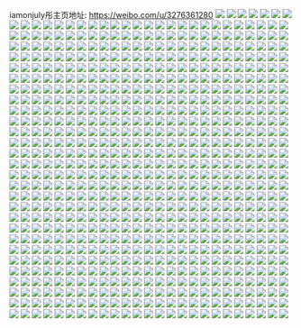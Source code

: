 iamonjuly彤主页地址: https://weibo.com/u/3276361280 
![](https://wx4.sinaimg.cn/mw2000/c3494e40ly1h8taa5w7o7j20u0140wl2.jpg) 
![](https://wx4.sinaimg.cn/mw2000/c3494e40ly1h8taa2zz4gj20u0140wn8.jpg) 
![](https://wx4.sinaimg.cn/mw2000/c3494e40ly1h8taa7e369j20u0140qf1.jpg) 
![](https://wx4.sinaimg.cn/mw2000/c3494e40ly1h8taa5bz27j20u0140gyi.jpg) 
![](https://wx4.sinaimg.cn/mw2000/c3494e40ly1h8taa4f8hvj20u0140qaf.jpg) 
![](https://wx4.sinaimg.cn/mw2000/c3494e40ly1h8taa3sf9zj20u0140n6a.jpg) 
![](https://wx4.sinaimg.cn/mw2000/c3494e40ly1h8taa21ir4j20u0140aep.jpg) 
![](https://wx4.sinaimg.cn/mw2000/c3494e40ly1h8taa6lyzcj20u01407ee.jpg) 
![](https://wx4.sinaimg.cn/mw2000/c3494e40ly1h8lzul66tuj22c0340hdv.jpg) 
![](https://wx4.sinaimg.cn/mw2000/c3494e40ly1h8lzv3wdilj21o0280e82.jpg) 
![](https://wx4.sinaimg.cn/mw2000/c3494e40ly1h8lzve5v9oj22c0340b2b.jpg) 
![](https://wx4.sinaimg.cn/mw2000/c3494e40ly1h8lzvbj0pkj228w2zvkjp.jpg) 
![](https://wx4.sinaimg.cn/mw2000/c3494e40ly1h8lzulydklj20u01407hg.jpg) 
![](https://wx4.sinaimg.cn/mw2000/c3494e40ly1h8lzuhaf08j20u0140n7b.jpg) 
![](https://wx4.sinaimg.cn/mw2000/c3494e40ly1h8lzup4v64j21o02801ky.jpg) 
![](https://wx4.sinaimg.cn/mw2000/c3494e40ly1h8lzuvqw4fj22c0340kjo.jpg) 
![](https://wx4.sinaimg.cn/mw2000/c3494e40ly1h8lzvk1sfwj22c03401l1.jpg) 
![](https://wx4.sinaimg.cn/mw2000/c3494e40ly1h7y0dy0u9ij22882yzx6q.jpg) 
![](https://wx4.sinaimg.cn/mw2000/c3494e40ly1h7y0dka16xj22c0340e82.jpg) 
![](https://wx4.sinaimg.cn/mw2000/c3494e40ly1h7y0dmsmpoj22c0340kjn.jpg) 
![](https://wx4.sinaimg.cn/mw2000/c3494e40ly1h7y0dp5eggj22c0340e82.jpg) 
![](https://wx4.sinaimg.cn/mw2000/c3494e40ly1h7y0dugohqj22c0340hdv.jpg) 
![](https://wx4.sinaimg.cn/mw2000/c3494e40ly1h7y0dv51oij20tm12v490.jpg) 
![](https://wx4.sinaimg.cn/mw2000/c3494e40ly1h7y0dix068j20s511jgu0.jpg) 
![](https://wx4.sinaimg.cn/mw2000/c3494e40ly1h7y0e57rrpj22c03407wh.jpg) 
![](https://wx4.sinaimg.cn/mw2000/c3494e40ly1h7y0e48wskj22c0340x6s.jpg) 
![](https://wx4.sinaimg.cn/mw2000/c3494e40ly1h7pbnhq7nwj22b532u4qs.jpg) 
![](https://wx4.sinaimg.cn/mw2000/c3494e40ly1h7pbn40s82j20tu13ugun.jpg) 
![](https://wx4.sinaimg.cn/mw2000/c3494e40ly1h7pbnfyp7mj22c03401l2.jpg) 
![](https://wx4.sinaimg.cn/mw2000/c3494e40ly1h7pbn6bf9gj22c0340kjm.jpg) 
![](https://wx4.sinaimg.cn/mw2000/c3494e40ly1h7pbnwsnh4j22c0340qv8.jpg) 
![](https://wx4.sinaimg.cn/mw2000/c3494e40ly1h7pbnjmpcbj22c0340qv8.jpg) 
![](https://wx4.sinaimg.cn/mw2000/c3494e40ly1h7pbo0nc0ij22822yr4qr.jpg) 
![](https://wx4.sinaimg.cn/mw2000/c3494e40ly1h7pbnyrmsnj22c03407wj.jpg) 
![](https://wx4.sinaimg.cn/mw2000/c3494e40ly1h7pbnoy4sgj22642w54qs.jpg) 
![](https://wx4.sinaimg.cn/mw2000/c3494e40ly1h7ko0cccnkj21o027ykjm.jpg) 
![](https://wx4.sinaimg.cn/mw2000/c3494e40ly1h7ko0oncduj22c03404qr.jpg) 
![](https://wx4.sinaimg.cn/mw2000/c3494e40ly1h7ko0fl4slj22492tohdw.jpg) 
![](https://wx4.sinaimg.cn/mw2000/c3494e40ly1h7ko0kfz0mj22c0340hdv.jpg) 
![](https://wx4.sinaimg.cn/mw2000/c3494e40ly1h7ko0hs2uhj22c0340qv6.jpg) 
![](https://wx4.sinaimg.cn/mw2000/c3494e40ly1h7ko0l38mwj20u01407fn.jpg) 
![](https://wx4.sinaimg.cn/mw2000/c3494e40ly1h7ko0ml37sj22c0340x6q.jpg) 
![](https://wx4.sinaimg.cn/mw2000/c3494e40ly1h7ko0cqh84j20tq13ntez.jpg) 
![](https://wx4.sinaimg.cn/mw2000/c3494e40ly1h7ko0bijmnj22c0340b2c.jpg) 
![](https://wx4.sinaimg.cn/mw2000/c3494e40ly1h7ax900w17j22c0340kjn.jpg) 
![](https://wx4.sinaimg.cn/mw2000/c3494e40ly1h7axa0qfdaj22c03404qr.jpg) 
![](https://wx4.sinaimg.cn/mw2000/c3494e40ly1h7axa2ppxkj21mc25swpl.jpg) 
![](https://wx4.sinaimg.cn/mw2000/c3494e40ly1h7axa88ydmj22c0340u0z.jpg) 
![](https://wx4.sinaimg.cn/mw2000/c3494e40ly1h7axa3w9xyj22c0340e81.jpg) 
![](https://wx4.sinaimg.cn/mw2000/c3494e40ly1h7axa62f2ij22c03404qs.jpg) 
![](https://wx4.sinaimg.cn/mw2000/c3494e40ly1h7ax9xuernj22c0340kjm.jpg) 
![](https://wx4.sinaimg.cn/mw2000/c3494e40ly1h7axab5pxij22c0340npf.jpg) 
![](https://wx4.sinaimg.cn/mw2000/c3494e40ly1h7axaenfewj22c0340e82.jpg) 
![](https://wx4.sinaimg.cn/mw2000/c3494e40ly1h78lz1lwnaj22au32gkjl.jpg) 
![](https://wx4.sinaimg.cn/mw2000/c3494e40ly1h78ltg0pi0j22c03404qr.jpg) 
![](https://wx4.sinaimg.cn/mw2000/c3494e40ly1h78lzixjymj21qg2ba7k9.jpg) 
![](https://wx4.sinaimg.cn/mw2000/c3494e40ly1h78lyeswefj22c0340000.jpg) 
![](https://wx4.sinaimg.cn/mw2000/c3494e40ly1h78ltjd0q8j222j2rex6p.jpg) 
![](https://wx4.sinaimg.cn/mw2000/c3494e40ly1h78lywhneaj22c03401l0.jpg) 
![](https://wx4.sinaimg.cn/mw2000/c3494e40ly1h78lyyohygj21hp1zl0z2.jpg) 
![](https://wx4.sinaimg.cn/mw2000/c3494e40ly1h78lt6md5pj20zg1badhi.jpg) 
![](https://wx4.sinaimg.cn/mw2000/c3494e40ly1h78lzlo43ej22c03407wi.jpg) 
![](https://wx4.sinaimg.cn/mw2000/c3494e40ly1h73czvz7f5j20mv0uhdjl.jpg) 
![](https://wx4.sinaimg.cn/mw2000/c3494e40ly1h6yr0ji7kfj21o02804qr.jpg) 
![](https://wx4.sinaimg.cn/mw2000/c3494e40ly1h6yr0s7pjxj22c0340qv5.jpg) 
![](https://wx4.sinaimg.cn/mw2000/c3494e40ly1h6yr0od6bqj21mc25sb29.jpg) 
![](https://wx4.sinaimg.cn/mw2000/c3494e40ly1h6yr0u0ycaj22c0340qv6.jpg) 
![](https://wx4.sinaimg.cn/mw2000/c3494e40ly1h6yr0rcrfpj20u014077m.jpg) 
![](https://wx4.sinaimg.cn/mw2000/c3494e40ly1h6yr0mt9f0j21mc25se81.jpg) 
![](https://wx4.sinaimg.cn/mw2000/c3494e40ly1h6yr156k5zj22c0340e82.jpg) 
![](https://wx4.sinaimg.cn/mw2000/c3494e40ly1h6sj4splbdj22c03407i9.jpg) 
![](https://wx4.sinaimg.cn/mw2000/c3494e40ly1h6sj4uohqgj22c0340npe.jpg) 
![](https://wx4.sinaimg.cn/mw2000/c3494e40ly1h6sj4wt56bj22c03404qr.jpg) 
![](https://wx4.sinaimg.cn/mw2000/c3494e40ly1h6sj51o14tj22662w8wta.jpg) 
![](https://wx4.sinaimg.cn/mw2000/c3494e40ly1h6sj4ylhqfj22c03404qr.jpg) 
![](https://wx4.sinaimg.cn/mw2000/c3494e40ly1h6sj551vgrj22792xodwa.jpg) 
![](https://wx4.sinaimg.cn/mw2000/c3494e40ly1h6sj58oijhj22c03401kz.jpg) 
![](https://wx4.sinaimg.cn/mw2000/c3494e40ly1h6sj5b3onhj22c0340e83.jpg) 
![](https://wx4.sinaimg.cn/mw2000/c3494e40ly1h6sj4jxbsvj22602w04hz.jpg) 
![](https://wx4.sinaimg.cn/mw2000/c3494e40ly1h616zbsibij20u013zqll.jpg) 
![](https://wx4.sinaimg.cn/mw2000/c3494e40ly1h616zhio44j20wi167qga.jpg) 
![](https://wx4.sinaimg.cn/mw2000/c3494e40ly1h616zdnkjpj21yc2lse84.jpg) 
![](https://wx4.sinaimg.cn/mw2000/c3494e40ly1h616zfv3naj223x2t8x6s.jpg) 
![](https://wx4.sinaimg.cn/mw2000/c3494e40ly1h616zydlquj21mc25s1ky.jpg) 
![](https://wx4.sinaimg.cn/mw2000/c3494e40ly1h616zggsm4j20x918cti0.jpg) 
![](https://wx4.sinaimg.cn/mw2000/c3494e40ly1h616zb0d5zj20tz13zqe9.jpg) 
![](https://wx4.sinaimg.cn/mw2000/c3494e40ly1h616zh3wnej20u013z4h5.jpg) 
![](https://wx4.sinaimg.cn/mw2000/c3494e40ly1h616zzoilzj21n426ub2a.jpg) 
![](https://wx4.sinaimg.cn/mw2000/c3494e40ly1h5t91cxxgzj21ma25skjl.jpg) 
![](https://wx4.sinaimg.cn/mw2000/c3494e40ly1h5t90vphxwj22c0340npe.jpg) 
![](https://wx4.sinaimg.cn/mw2000/c3494e40ly1h5t90r8926j20r710awo7.jpg) 
![](https://wx4.sinaimg.cn/mw2000/c3494e40ly1h5t90qfng5j20u0140n76.jpg) 
![](https://wx4.sinaimg.cn/mw2000/c3494e40ly1h5t90u6dvuj22c0340kjm.jpg) 
![](https://wx4.sinaimg.cn/mw2000/c3494e40ly1h5t915rdi0j22c0340x6s.jpg) 
![](https://wx4.sinaimg.cn/mw2000/c3494e40ly1h5t919v15qj21mc25snpd.jpg) 
![](https://wx4.sinaimg.cn/mw2000/c3494e40ly1h5t90qt9h3j20r0100ahc.jpg) 
![](https://wx4.sinaimg.cn/mw2000/c3494e40ly1h5t91bqzk2j21mc25se82.jpg) 
![](https://wx4.sinaimg.cn/mw2000/c3494e40ly1h5t90rt5v6j20rq10yqgc.jpg) 
![](https://wx4.sinaimg.cn/mw2000/c3494e40ly1h5t90xo7vtj22c0340hdv.jpg) 
![](https://wx4.sinaimg.cn/mw2000/c3494e40ly1h5t917i2y5j21mc25su0x.jpg) 
![](https://wx4.sinaimg.cn/mw2000/c3494e40ly1h5t918g4yhj21ak1q21kx.jpg) 
![](https://wx4.sinaimg.cn/mw2000/c3494e40ly1h5t91ei9pxj22c03407wi.jpg) 
![](https://wx4.sinaimg.cn/mw2000/c3494e40ly1h5t91j9ahlj22c0340qv8.jpg) 
![](https://wx4.sinaimg.cn/mw2000/c3494e40ly1h51b8t0s1ij22c0340b2a.jpg) 
![](https://wx4.sinaimg.cn/mw2000/c3494e40ly1h51b9b04v6j22c0340kjl.jpg) 
![](https://wx4.sinaimg.cn/mw2000/c3494e40ly1h51b99x2blj20ty1ss12t.jpg) 
![](https://wx4.sinaimg.cn/mw2000/c3494e40ly1h51b95kkpsj22c0340kjn.jpg) 
![](https://wx4.sinaimg.cn/mw2000/c3494e40ly1h51b8vfopmj225p2vl1kz.jpg) 
![](https://wx4.sinaimg.cn/mw2000/c3494e40ly1h51b8wy2ocj224n2u7b29.jpg) 
![](https://wx4.sinaimg.cn/mw2000/c3494e40ly1h51b97ow5pj22c0340b2b.jpg) 
![](https://wx4.sinaimg.cn/mw2000/c3494e40ly1h51b9cdqs5j22c0340e76.jpg) 
![](https://wx4.sinaimg.cn/mw2000/c3494e40ly1h51b99df7aj22c0340e83.jpg) 
![](https://wx4.sinaimg.cn/mw2000/c3494e40ly1h440x7rl9yj20u0140dq2.jpg) 
![](https://wx4.sinaimg.cn/mw2000/c3494e40ly1h440x8il9hj20u0140qd9.jpg) 
![](https://wx4.sinaimg.cn/mw2000/c3494e40ly1h440x7ed69j20u01417aw.jpg) 
![](https://wx4.sinaimg.cn/mw2000/c3494e40ly1h440x5kgcuj20u0140qgj.jpg) 
![](https://wx4.sinaimg.cn/mw2000/c3494e40ly1h440x5w1mej20u014046x.jpg) 
![](https://wx4.sinaimg.cn/mw2000/c3494e40ly1h440x69popj20u0140qgy.jpg) 
![](https://wx4.sinaimg.cn/mw2000/c3494e40ly1h440x861kij20u0140tld.jpg) 
![](https://wx4.sinaimg.cn/mw2000/c3494e40ly1h4412etnrfj20u0140n9o.jpg) 
![](https://wx4.sinaimg.cn/mw2000/c3494e40ly1h440x8zaaej20u0140gu8.jpg) 
![](https://wx4.sinaimg.cn/mw2000/c3494e40ly1h3ylb2504bj22a831nu0y.jpg) 
![](https://wx4.sinaimg.cn/mw2000/c3494e40ly1h3ylb33x29j20ny0vxk03.jpg) 
![](https://wx4.sinaimg.cn/mw2000/c3494e40ly1h3u0fc9uryj22552uve82.jpg) 
![](https://wx4.sinaimg.cn/mw2000/c3494e40ly1h3u0fn19wnj21mc25s4qq.jpg) 
![](https://wx4.sinaimg.cn/mw2000/c3494e40ly1h3u0fh20q9j22c0340u0x.jpg) 
![](https://wx4.sinaimg.cn/mw2000/c3494e40ly1h3u0fiyakcj22c03404qr.jpg) 
![](https://wx4.sinaimg.cn/mw2000/c3494e40ly1h3u0fkd9azj22c03407wj.jpg) 
![](https://wx4.sinaimg.cn/mw2000/c3494e40ly1h3u0flz0yaj22c0340b2b.jpg) 
![](https://wx4.sinaimg.cn/mw2000/c3494e40ly1h3u0fb48m1j22c0340qv6.jpg) 
![](https://wx4.sinaimg.cn/mw2000/c3494e40ly1h3g90wbk73j21mc25sb29.jpg) 
![](https://wx4.sinaimg.cn/mw2000/c3494e40ly1h3g90wuoc6j218a1n1b29.jpg) 
![](https://wx4.sinaimg.cn/mw2000/c3494e40ly1h3g910rtu7j21o02804qq.jpg) 
![](https://wx4.sinaimg.cn/mw2000/c3494e40ly1h3g911dzosj21o0280qv5.jpg) 
![](https://wx4.sinaimg.cn/mw2000/c3494e40ly1h3g90ysylbj22c0340kjn.jpg) 
![](https://wx4.sinaimg.cn/mw2000/c3494e40ly1h3g90xtqx2j22c0340e83.jpg) 
![](https://wx4.sinaimg.cn/mw2000/c3494e40ly1h3g90zu2anj22c03407wj.jpg) 
![](https://wx4.sinaimg.cn/mw2000/c3494e40ly1h3g90vsu7rj21mc25s1ky.jpg) 
![](https://wx4.sinaimg.cn/mw2000/c3494e40ly1h3g9135bpvj22c0340hdv.jpg) 
![](https://wx4.sinaimg.cn/mw2000/c3494e40ly1h3ctfxtao6j21mc25su0y.jpg) 
![](https://wx4.sinaimg.cn/mw2000/c3494e40ly1h3ctfz0ecjj22022o34qq.jpg) 
![](https://wx4.sinaimg.cn/mw2000/c3494e40ly1h3ctfy6lp5j217q1mc1gc.jpg) 
![](https://wx4.sinaimg.cn/mw2000/c3494e40ly1h3ctg0lcbvj22c0340kjn.jpg) 
![](https://wx4.sinaimg.cn/mw2000/c3494e40ly1h3ctg2b9m5j22c033vu0y.jpg) 
![](https://wx4.sinaimg.cn/mw2000/c3494e40ly1h3ctg34e1mj22c0340x6p.jpg) 
![](https://wx4.sinaimg.cn/mw2000/c3494e40ly1h3axkwnoewj220r2p1kjn.jpg) 
![](https://wx4.sinaimg.cn/mw2000/c3494e40ly1h3axkyw1hsj22c03407wj.jpg) 
![](https://wx4.sinaimg.cn/mw2000/c3494e40ly1h3axky4dl2j20tp13le0z.jpg) 
![](https://wx4.sinaimg.cn/mw2000/c3494e40ly1h3axl1lb2qj22c0340npg.jpg) 
![](https://wx4.sinaimg.cn/mw2000/c3494e40ly1h3axl05tpqj22c0340npg.jpg) 
![](https://wx4.sinaimg.cn/mw2000/c3494e40ly1h3axkxovavj21qa2b1u0z.jpg) 
![](https://wx4.sinaimg.cn/mw2000/c3494e40ly1h3axl2pmo6j20uf14j1kx.jpg) 
![](https://wx4.sinaimg.cn/mw2000/c3494e40ly1h3axl2cltcj215o1qm7wh.jpg) 
![](https://wx4.sinaimg.cn/mw2000/c3494e40ly1h2vgovuktgj21y02lc1ky.jpg) 
![](https://wx4.sinaimg.cn/mw2000/c3494e40ly1h2vgowu78bj228l2zgu0y.jpg) 
![](https://wx4.sinaimg.cn/mw2000/c3494e40ly1h2vgqlg6omj22c03404qq.jpg) 
![](https://wx4.sinaimg.cn/mw2000/c3494e40ly1h2se9ula3dj22c03404qp.jpg) 
![](https://wx4.sinaimg.cn/mw2000/c3494e40ly1h2se9v8u20j22c0340hdt.jpg) 
![](https://wx4.sinaimg.cn/mw2000/c3494e40ly1h2se9u056ej22c0340kjl.jpg) 
![](https://wx4.sinaimg.cn/mw2000/c3494e40ly1h1v41chs25j20u0140al4.jpg) 
![](https://wx4.sinaimg.cn/mw2000/c3494e40ly1h1v41dfy62j20u0140qgv.jpg) 
![](https://wx4.sinaimg.cn/mw2000/c3494e40ly1h1v41bbvp9j20u0140dqg.jpg) 
![](https://wx4.sinaimg.cn/mw2000/c3494e40ly1h1v41e80vrj20u0140n8r.jpg) 
![](https://wx4.sinaimg.cn/mw2000/c3494e40ly1h1v41iic9ej20u0140tla.jpg) 
![](https://wx4.sinaimg.cn/mw2000/c3494e40ly1h1v41ztwbyj20u0140k7y.jpg) 
![](https://wx4.sinaimg.cn/mw2000/c3494e40ly1h1v41yhczwj20u0140tqf.jpg) 
![](https://wx4.sinaimg.cn/mw2000/c3494e40ly1h1e9pf9pe2j20zk1be4bn.jpg) 
![](https://wx4.sinaimg.cn/mw2000/c3494e40ly1h17325dyu8j20u0140n7t.jpg) 
![](https://wx4.sinaimg.cn/mw2000/c3494e40ly1h17324iwl2j20u01407ds.jpg) 
![](https://wx4.sinaimg.cn/mw2000/c3494e40ly1h17320x4uxj20u0140tlr.jpg) 
![](https://wx4.sinaimg.cn/mw2000/c3494e40ly1h17323g8frj20u0140thh.jpg) 
![](https://wx4.sinaimg.cn/mw2000/c3494e40ly1h17322kpbyj20u0140jz7.jpg) 
![](https://wx4.sinaimg.cn/mw2000/c3494e40ly1h1731zsleij20u0140wjp.jpg) 
![](https://wx4.sinaimg.cn/mw2000/c3494e40ly1h17326hbvzj20u01400za.jpg) 
![](https://wx4.sinaimg.cn/mw2000/c3494e40ly1h17321sg7bj20u0140n8f.jpg) 
![](https://wx4.sinaimg.cn/mw2000/c3494e40ly1gyribr2r0nj22c0340qv8.jpg) 
![](https://wx4.sinaimg.cn/mw2000/c3494e40ly1gyribsll6nj21mc25sx6p.jpg) 
![](https://wx4.sinaimg.cn/mw2000/c3494e40ly1gyribpd5uuj22c0340e83.jpg) 
![](https://wx4.sinaimg.cn/mw2000/c3494e40ly1gyribzjf0nj22c03404qr.jpg) 
![](https://wx4.sinaimg.cn/mw2000/c3494e40ly1gyribu606kj229o30wnpf.jpg) 
![](https://wx4.sinaimg.cn/mw2000/c3494e40ly1gyribvflncj21s22dfx6p.jpg) 
![](https://wx4.sinaimg.cn/mw2000/c3494e40ly1gyric0r0jhj22c0340u0y.jpg) 
![](https://wx4.sinaimg.cn/mw2000/c3494e40ly1gy8w14vn50j21mc25sx6p.jpg) 
![](https://wx4.sinaimg.cn/mw2000/c3494e40ly1gy8w1kfk00j22c02c0kjm.jpg) 
![](https://wx4.sinaimg.cn/mw2000/c3494e40ly1gy8w12ck43j22c0340kjn.jpg) 
![](https://wx4.sinaimg.cn/mw2000/c3494e40ly1gy8w168e6ij22c0340npf.jpg) 
![](https://wx4.sinaimg.cn/mw2000/c3494e40ly1gy8w192jinj227p2ya4qq.jpg) 
![](https://wx4.sinaimg.cn/mw2000/c3494e40ly1gy8w1bchrrj22c0340kjl.jpg) 
![](https://wx4.sinaimg.cn/mw2000/c3494e40ly1gy8w1amf4ij22752xj7wj.jpg) 
![](https://wx4.sinaimg.cn/mw2000/c3494e40ly1gy8w13m4a7j21wq2jmhdt.jpg) 
![](https://wx4.sinaimg.cn/mw2000/c3494e40ly1gy8w17td1ej22c03404qs.jpg) 
![](https://wx4.sinaimg.cn/mw2000/c3494e40ly1gy8w4khoi3j22c03404qq.jpg) 
![](https://wx4.sinaimg.cn/mw2000/c3494e40ly1gxxbmtx339j20zk1beaiv.jpg) 
![](https://wx4.sinaimg.cn/mw2000/c3494e40ly1gxxbmtfubjj21l824bu0x.jpg) 
![](https://wx4.sinaimg.cn/mw2000/c3494e40ly1gxxbmxok0zj21o0280kjl.jpg) 
![](https://wx4.sinaimg.cn/mw2000/c3494e40ly1gxxbmyzm1ej21f61w9e81.jpg) 
![](https://wx4.sinaimg.cn/mw2000/c3494e40ly1gxxbmv1gmqj222o340e81.jpg) 
![](https://wx4.sinaimg.cn/mw2000/c3494e40ly1gxxbn1esv1j21g31xgb29.jpg) 
![](https://wx4.sinaimg.cn/mw2000/c3494e40ly1gxxbmwai5xj21o0280qv5.jpg) 
![](https://wx4.sinaimg.cn/mw2000/c3494e40ly1gxxbn4yvnjj22c03404qq.jpg) 
![](https://wx4.sinaimg.cn/mw2000/c3494e40ly1gxxbn3gdluj21yf2lwqv6.jpg) 
![](https://wx4.sinaimg.cn/mw2000/c3494e40ly1gxvw3m3r7aj223z2tbx6q.jpg) 
![](https://wx4.sinaimg.cn/mw2000/c3494e40ly1gxlvka76dzj22c0340x6s.jpg) 
![](https://wx4.sinaimg.cn/mw2000/c3494e40ly1gxlvkbmhjkj22c0340hdv.jpg) 
![](https://wx4.sinaimg.cn/mw2000/c3494e40ly1gxlvkdbpjmj22c033yhdu.jpg) 
![](https://wx4.sinaimg.cn/mw2000/c3494e40ly1gxlvkqexocj21ec1v5b29.jpg) 
![](https://wx4.sinaimg.cn/mw2000/c3494e40ly1gxlvkmge0vj21o0280e85.jpg) 
![](https://wx4.sinaimg.cn/mw2000/c3494e40ly1gxlvkfs331j22c0340npf.jpg) 
![](https://wx4.sinaimg.cn/mw2000/c3494e40ly1gxlvk8ul1ij21mc25s4qq.jpg) 
![](https://wx4.sinaimg.cn/mw2000/c3494e40ly1gxlvkh8tggj22c0340npe.jpg) 
![](https://wx4.sinaimg.cn/mw2000/c3494e40ly1gxlvknm29dj21lu254x6q.jpg) 
![](https://wx4.sinaimg.cn/mw2000/c3494e40ly1gxlvkowfg2j22c0340kjn.jpg) 
![](https://wx4.sinaimg.cn/mw2000/c3494e40ly1gxlvkppvm0j22c0340u0x.jpg) 
![](https://wx4.sinaimg.cn/mw2000/c3494e40ly1gxlvkqz417j21mc25skjl.jpg) 
![](https://wx4.sinaimg.cn/mw2000/c3494e40ly1gxlvkrrpuwj21o0280hdu.jpg) 
![](https://wx4.sinaimg.cn/mw2000/c3494e40ly1gxlvksmdmsj22c0340x6q.jpg) 
![](https://wx4.sinaimg.cn/mw2000/c3494e40ly1gxlvlg6gitj22c03407wk.jpg) 
![](https://wx4.sinaimg.cn/mw2000/c3494e40ly1gxlvlegjqbj22c0340u0z.jpg) 
![](https://wx4.sinaimg.cn/mw2000/c3494e40ly1gxlvlij71pj22dc35s1l1.jpg) 
![](https://wx4.sinaimg.cn/mw2000/c3494e40ly1gx3es170haj21mc25sb29.jpg) 
![](https://wx4.sinaimg.cn/mw2000/c3494e40ly1gx3erza3mfj21jf21w7wh.jpg) 
![](https://wx4.sinaimg.cn/mw2000/c3494e40ly1gx3es0rizij21mc25s4qp.jpg) 
![](https://wx4.sinaimg.cn/mw2000/c3494e40ly1gx3es34qk4j22c03404qr.jpg) 
![](https://wx4.sinaimg.cn/mw2000/c3494e40ly1gx3es4i6idj21o0280kjl.jpg) 
![](https://wx4.sinaimg.cn/mw2000/c3494e40ly1gx3es50kkij21o0280hdt.jpg) 
![](https://wx4.sinaimg.cn/mw2000/c3494e40ly1gx3es5jsm3j21o0280npd.jpg) 
![](https://wx4.sinaimg.cn/mw2000/c3494e40ly1gx3es6kp6yj22c0340u0x.jpg) 
![](https://wx4.sinaimg.cn/mw2000/c3494e40ly1gx3es7ygssj22c0340u0x.jpg) 
![](https://wx4.sinaimg.cn/mw2000/c3494e40ly1gx3es9h0krj22c03401ky.jpg) 
![](https://wx4.sinaimg.cn/mw2000/c3494e40ly1gx3esba8slj22c0340kjm.jpg) 
![](https://wx4.sinaimg.cn/mw2000/c3494e40ly1gwzvpukcfnj21mc25skjl.jpg) 
![](https://wx4.sinaimg.cn/mw2000/c3494e40ly1gwzvq06twmj22c0340u10.jpg) 
![](https://wx4.sinaimg.cn/mw2000/c3494e40ly1gwzvpx7gvij21mc25sb29.jpg) 
![](https://wx4.sinaimg.cn/mw2000/c3494e40ly1gwzvpv5zdoj21bd1r5npd.jpg) 
![](https://wx4.sinaimg.cn/mw2000/c3494e40ly1gwzvpw7mghj22c0340npe.jpg) 
![](https://wx4.sinaimg.cn/mw2000/c3494e40ly1gwzvpys4hjj22c0340b2d.jpg) 
![](https://wx4.sinaimg.cn/mw2000/c3494e40ly1gwzvq1qq5yj22c0340kjn.jpg) 
![](https://wx4.sinaimg.cn/mw2000/c3494e40ly1gwzvq3gg6dj22c0340npe.jpg) 
![](https://wx4.sinaimg.cn/mw2000/c3494e40ly1gwzvq4bc06j2290300npe.jpg) 
![](https://wx4.sinaimg.cn/mw2000/c3494e40ly1gwik8lo1fgj21mc25skjl.jpg) 
![](https://wx4.sinaimg.cn/mw2000/c3494e40ly1gwhdpzpl6lj21mc25skjl.jpg) 
![](https://wx4.sinaimg.cn/mw2000/c3494e40ly1gwhdq0z46ij21mc25s1ky.jpg) 
![](https://wx4.sinaimg.cn/mw2000/c3494e40ly1gwhdq395o0j21mc25shdt.jpg) 
![](https://wx4.sinaimg.cn/mw2000/c3494e40ly1gwhdq2r3czj21mc25shdt.jpg) 
![](https://wx4.sinaimg.cn/mw2000/c3494e40ly1gwhdq1zthbj21mc25snpd.jpg) 
![](https://wx4.sinaimg.cn/mw2000/c3494e40ly1gwhdpycziaj22c0340kjn.jpg) 
![](https://wx4.sinaimg.cn/mw2000/c3494e40ly1gwhdq3zzl8j21h81yz7wh.jpg) 
![](https://wx4.sinaimg.cn/mw2000/c3494e40ly1gwhdq5112xj22c0340hdv.jpg) 
![](https://wx4.sinaimg.cn/mw2000/c3494e40ly1gwhdq0e9xsj21j421he81.jpg) 
![](https://wx4.sinaimg.cn/mw2000/c3494e40ly1gwblg9q74pj21mc25sb29.jpg) 
![](https://wx4.sinaimg.cn/mw2000/c3494e40ly1gwblg3wm7ij224i2u0hdv.jpg) 
![](https://wx4.sinaimg.cn/mw2000/c3494e40ly1gwblg7jyfvj21db1trnpd.jpg) 
![](https://wx4.sinaimg.cn/mw2000/c3494e40ly1gwblg513i5j22c0340u10.jpg) 
![](https://wx4.sinaimg.cn/mw2000/c3494e40ly1gwblg83r8pj21mc25sqv5.jpg) 
![](https://wx4.sinaimg.cn/mw2000/c3494e40ly1gwblg62yvuj225m2viqv7.jpg) 
![](https://wx4.sinaimg.cn/mw2000/c3494e40ly1gwblgae51sj21o0280npd.jpg) 
![](https://wx4.sinaimg.cn/mw2000/c3494e40ly1gwblgd0j5pj22c0340kjo.jpg) 
![](https://wx4.sinaimg.cn/mw2000/c3494e40ly1gwblg8wkzmj21kc234x6p.jpg) 
![](https://wx4.sinaimg.cn/mw2000/c3494e40ly1gwagiaihp3j20u01sxwmg.jpg) 
![](https://wx4.sinaimg.cn/mw2000/c3494e40ly1gw9509b2f3j21mc25snpd.jpg) 
![](https://wx4.sinaimg.cn/mw2000/c3494e40ly1gw9501ll5cj22ba333hdw.jpg) 
![](https://wx4.sinaimg.cn/mw2000/c3494e40ly1gw9503h0pcj22c0340hdx.jpg) 
![](https://wx4.sinaimg.cn/mw2000/c3494e40ly1gw9508159xj22c0340u0y.jpg) 
![](https://wx4.sinaimg.cn/mw2000/c3494e40ly1gw9506mauaj226b2wfe83.jpg) 
![](https://wx4.sinaimg.cn/mw2000/c3494e40ly1gw950bktvlj22c0340npf.jpg) 
![](https://wx4.sinaimg.cn/mw2000/c3494e40ly1gw950a4bmwj21mc25s1ky.jpg) 
![](https://wx4.sinaimg.cn/mw2000/c3494e40ly1gw950e6wl6j22c0340npe.jpg) 
![](https://wx4.sinaimg.cn/mw2000/c3494e40ly1gw95053kwyj22c0340x6t.jpg) 
![](https://wx4.sinaimg.cn/mw2000/c3494e40ly1gw4ngwt7fuj20wi1yc1kx.jpg) 
![](https://wx4.sinaimg.cn/mw2000/c3494e40ly1gvztvv442ij22c0340npe.jpg) 
![](https://wx4.sinaimg.cn/mw2000/c3494e40ly1gvztw4sqozj22c0340e83.jpg) 
![](https://wx4.sinaimg.cn/mw2000/c3494e40ly1gvztwjou2jj226x2x8u0z.jpg) 
![](https://wx4.sinaimg.cn/mw2000/c3494e40ly1gvztx6aib3j21xb2kf1kz.jpg) 
![](https://wx4.sinaimg.cn/mw2000/c3494e40ly1gvztwvtvbej22c03407wk.jpg) 
![](https://wx4.sinaimg.cn/mw2000/c3494e40ly1gvztxl46elj229c30gkjo.jpg) 
![](https://wx4.sinaimg.cn/mw2000/c3494e40ly1gvztvnxy66j22572uxqv7.jpg) 
![](https://wx4.sinaimg.cn/mw2000/c3494e40ly1gvztyilcz8j22c0340hdt.jpg) 
![](https://wx4.sinaimg.cn/mw2000/c3494e40ly1gvztyg00kpj22c0340x6r.jpg) 
![](https://wx4.sinaimg.cn/mw2000/c3494e40ly1gvztymuy64j22c0340kjl.jpg) 
![](https://wx4.sinaimg.cn/mw2000/c3494e40ly1gvzty3imouj22c03407wm.jpg) 
![](https://wx4.sinaimg.cn/mw2000/c3494e40ly1gvztyqztz4j22c0340kjl.jpg) 
![](https://wx4.sinaimg.cn/mw2000/c3494e40ly1gvyv7yhe82j21mc25sqv5.jpg) 
![](https://wx4.sinaimg.cn/mw2000/c3494e40ly1gvyv86ps0nj223a2sdnpe.jpg) 
![](https://wx4.sinaimg.cn/mw2000/003zJheMgy1gv2m5gbtspj62c03404qr02.jpg) 
![](https://wx4.sinaimg.cn/mw2000/003zJheMgy1gv2m5wcy0uj62c0340kjm02.jpg) 
![](https://wx4.sinaimg.cn/mw2000/003zJheMgy1gv2m5qwdeyj62c0340qv802.jpg) 
![](https://wx4.sinaimg.cn/mw2000/003zJheMgy1gv2m5u0ocjj61v82hnnpd02.jpg) 
![](https://wx4.sinaimg.cn/mw2000/003zJheMgy1gv2m5sfojtj61wo2jkb2902.jpg) 
![](https://wx4.sinaimg.cn/mw2000/003zJheMgy1gv2m60e4n8j61zv2nunpe02.jpg) 
![](https://wx4.sinaimg.cn/mw2000/003zJheMgy1gv2m63e18ej62c03407wj02.jpg) 
![](https://wx4.sinaimg.cn/mw2000/003zJheMgy1gv2m6bht6wj62c0340b2c02.jpg) 
![](https://wx4.sinaimg.cn/mw2000/003zJheMgy1gv2m5lqzkgj622x2rwqv702.jpg) 
![](https://wx4.sinaimg.cn/mw2000/003zJheMly1gubardmiwtj61mc25shdt02.jpg) 
![](https://wx4.sinaimg.cn/mw2000/003zJheMly1gubav9tfhoj620s2p1qv802.jpg) 
![](https://wx4.sinaimg.cn/mw2000/003zJheMly1gubaryzz19j62c0340u0x02.jpg) 
![](https://wx4.sinaimg.cn/mw2000/003zJheMly1gubavmt9xkj62c0340nph02.jpg) 
![](https://wx4.sinaimg.cn/mw2000/003zJheMly1gubarqcglcj61o02801ky02.jpg) 
![](https://wx4.sinaimg.cn/mw2000/003zJheMly1gubavu9td8j62c03404qt02.jpg) 
![](https://wx4.sinaimg.cn/mw2000/003zJheMly1gubaqxkeopj61mc25shdt02.jpg) 
![](https://wx4.sinaimg.cn/mw2000/003zJheMly1gubat3g3axj62c03407wl02.jpg) 
![](https://wx4.sinaimg.cn/mw2000/003zJheMly1gubatz3qrfj627p2y9x6r02.jpg) 
![](https://wx4.sinaimg.cn/mw2000/c3494e40ly1gt0j8qn62oj20u0140n5z.jpg) 
![](https://wx4.sinaimg.cn/mw2000/c3494e40ly1gt0j8q18n2j20u0140k35.jpg) 
![](https://wx4.sinaimg.cn/mw2000/c3494e40ly1gpph0zqrzpj20u0140133.jpg) 
![](https://wx4.sinaimg.cn/mw2000/c3494e40ly1gpph11tggrj20u0141qm2.jpg) 
![](https://wx4.sinaimg.cn/mw2000/c3494e40ly1gpph136nv2j20u0140gzc.jpg) 
![](https://wx4.sinaimg.cn/mw2000/c3494e40ly1gpph13i9iwj21400u0wki.jpg) 
![](https://wx4.sinaimg.cn/mw2000/c3494e40ly1gpph14w11cj21400u0gv4.jpg) 
![](https://wx4.sinaimg.cn/mw2000/c3494e40ly1gpph13xqouj20u0140n7e.jpg) 
![](https://wx4.sinaimg.cn/mw2000/c3494e40ly1gpph15fepxj20u01404fl.jpg) 
![](https://wx4.sinaimg.cn/mw2000/c3494e40ly1gpph14gaoij20u0140wv6.jpg) 
![](https://wx4.sinaimg.cn/mw2000/c3494e40ly1gpph1632evj20u0140tpt.jpg) 
![](https://wx4.sinaimg.cn/mw2000/c3494e40ly1gpdugavi1ij20u0140dv1.jpg) 
![](https://wx4.sinaimg.cn/mw2000/c3494e40ly1gpdugbcmglj20u00u043z.jpg) 
![](https://wx4.sinaimg.cn/mw2000/c3494e40ly1gpdugbt1tij20u014048v.jpg) 
![](https://wx4.sinaimg.cn/mw2000/c3494e40ly1gpdugdktdtj20u0140wr0.jpg) 
![](https://wx4.sinaimg.cn/mw2000/c3494e40ly1gpduga2xiqj20u0140qgd.jpg) 
![](https://wx4.sinaimg.cn/mw2000/c3494e40ly1gpdughs8dlj20u00u012y.jpg) 
![](https://wx4.sinaimg.cn/mw2000/c3494e40ly1gpdugck407j20u0140h2r.jpg) 
![](https://wx4.sinaimg.cn/mw2000/c3494e40ly1gpdugelf6kj21400u0grt.jpg) 
![](https://wx4.sinaimg.cn/mw2000/c3494e40ly1gpdugf5pijj20u014047f.jpg) 
![](https://wx4.sinaimg.cn/mw2000/c3494e40ly1gpdugfptxhj20u0140wpe.jpg) 
![](https://wx4.sinaimg.cn/mw2000/c3494e40ly1gpduggetzyj20u0140dsp.jpg) 
![](https://wx4.sinaimg.cn/mw2000/c3494e40ly1gpdugh6gc1j20u00u04db.jpg) 
![](https://wx4.sinaimg.cn/mw2000/c3494e40ly1gpdugib45vj21400u0wnx.jpg) 
![](https://wx4.sinaimg.cn/mw2000/c3494e40ly1gpdugjllmij20u01407oo.jpg) 
![](https://wx4.sinaimg.cn/mw2000/c3494e40ly1gpdugk44vpj20u0140n50.jpg) 
![](https://wx4.sinaimg.cn/mw2000/c3494e40ly1gp12wrxu5tj20u0140kbu.jpg) 
![](https://wx4.sinaimg.cn/mw2000/c3494e40ly1gp12wt3gszj20u01401ju.jpg) 
![](https://wx4.sinaimg.cn/mw2000/c3494e40ly1gp12wuqyewj20u0140qhm.jpg) 
![](https://wx4.sinaimg.cn/mw2000/c3494e40ly1gp12ww6qx0j20u0140gz4.jpg) 
![](https://wx4.sinaimg.cn/mw2000/c3494e40ly1gp12wqwmlmj20u0140x3m.jpg) 
![](https://wx4.sinaimg.cn/mw2000/c3494e40ly1gp12wwo7kcj20u0140h2g.jpg) 
![](https://wx4.sinaimg.cn/mw2000/c3494e40ly1goxk3wyqsgj20u0140wqz.jpg) 
![](https://wx4.sinaimg.cn/mw2000/c3494e40ly1goxk3x9ow2j20u0140tlq.jpg) 
![](https://wx4.sinaimg.cn/mw2000/c3494e40ly1goxk3xko0aj20u0140dqk.jpg) 
![](https://wx4.sinaimg.cn/mw2000/c3494e40ly1goxk3xtonqj20u0140qhp.jpg) 
![](https://wx4.sinaimg.cn/mw2000/c3494e40ly1goxk41oj9nj20u00u0tjb.jpg) 
![](https://wx4.sinaimg.cn/mw2000/c3494e40ly1goxk3z0rt0j20u0140dxe.jpg) 
![](https://wx4.sinaimg.cn/mw2000/c3494e40ly1goxk408trij20u0140k8d.jpg) 
![](https://wx4.sinaimg.cn/mw2000/c3494e40ly1goxk40xtsvj20u01401d6.jpg) 
![](https://wx4.sinaimg.cn/mw2000/c3494e40ly1goxk41dkjhj20u0140tgz.jpg) 
![](https://wx4.sinaimg.cn/mw2000/c3494e40ly1gnxvkh0g8oj217q1mbngv.jpg) 
![](https://wx4.sinaimg.cn/mw2000/c3494e40ly1gmh5gtq1uzj22c0340e83.jpg) 
![](https://wx4.sinaimg.cn/mw2000/c3494e40ly1gm7gaohobfj225s25su0x.jpg) 
![](https://wx4.sinaimg.cn/mw2000/c3494e40ly1gm7gaqz76mj22c03407wj.jpg) 
![](https://wx4.sinaimg.cn/mw2000/c3494e40ly1gm7gasa3h2j21mc25sb29.jpg) 
![](https://wx4.sinaimg.cn/mw2000/c3494e40ly1gm7gate689j21ma25skjl.jpg) 
![](https://wx4.sinaimg.cn/mw2000/c3494e40ly1gm7gaml4arj21mc25shdt.jpg) 
![](https://wx4.sinaimg.cn/mw2000/c3494e40ly1gm7gauajoqj21mc25skii.jpg) 
![](https://wx4.sinaimg.cn/mw2000/c3494e40ly1gl4jhnqx3uj21kd1kd7wh.jpg) 
![](https://wx4.sinaimg.cn/mw2000/c3494e40ly1gl4jho3dp2j21mc25sx0w.jpg) 
![](https://wx4.sinaimg.cn/mw2000/c3494e40ly1gl4jhmx55hj21o01o0hdu.jpg) 
![](https://wx4.sinaimg.cn/mw2000/c3494e40ly1gl4jhprb5oj21mc25s7wi.jpg) 
![](https://wx4.sinaimg.cn/mw2000/c3494e40ly1gl4jhokbioj21o01o07wh.jpg) 
![](https://wx4.sinaimg.cn/mw2000/c3494e40ly1gl4jhquxc4j22c03401ky.jpg) 
![](https://wx4.sinaimg.cn/mw2000/c3494e40ly1gl4jhsly0aj21mc25sx6p.jpg) 
![](https://wx4.sinaimg.cn/mw2000/c3494e40ly1gl4jhp14xuj21mc25s4qp.jpg) 
![](https://wx4.sinaimg.cn/mw2000/c3494e40ly1gl4jhryjskj21ic20gnpd.jpg) 
![](https://wx4.sinaimg.cn/mw2000/c3494e40ly1gkx2qwiaxhj21k022pkjl.jpg) 
![](https://wx4.sinaimg.cn/mw2000/c3494e40ly1gkc3jmbvkfj21mc25s7va.jpg) 
![](https://wx4.sinaimg.cn/mw2000/c3494e40ly1gkc3jliut8j21ma25sqv6.jpg) 
![](https://wx4.sinaimg.cn/mw2000/c3494e40ly1gkc3jpuewlj21ma25sx6p.jpg) 
![](https://wx4.sinaimg.cn/mw2000/c3494e40ly1gkc3jqrb18j21kw23v1kx.jpg) 
![](https://wx4.sinaimg.cn/mw2000/c3494e40ly1gkc3jjucahj21mc25s7wi.jpg) 
![](https://wx4.sinaimg.cn/mw2000/c3494e40ly1gkc3jspdgoj225s1mc1kz.jpg) 
![](https://wx4.sinaimg.cn/mw2000/c3494e40ly1gkc3jnufrlj21ma25sb2a.jpg) 
![](https://wx4.sinaimg.cn/mw2000/c3494e40ly1gkc3juh3vej21mc25su0y.jpg) 
![](https://wx4.sinaimg.cn/mw2000/c3494e40ly1gkc3jwaxy0j225s1mcnja.jpg) 
![](https://wx4.sinaimg.cn/mw2000/c3494e40ly1gk8nn1qp4fj20u0140n2u.jpg) 
![](https://wx4.sinaimg.cn/mw2000/c3494e40ly1gk8nn1w2knj2098098aa2.jpg) 
![](https://wx4.sinaimg.cn/mw2000/c3494e40ly1gk8nn2283gj20u0140tdp.jpg) 
![](https://wx4.sinaimg.cn/mw2000/c3494e40ly1gk8nn2asi2j2098098jri.jpg) 
![](https://wx4.sinaimg.cn/mw2000/c3494e40ly1gk8nn305mbj21mc25su0x.jpg) 
![](https://wx4.sinaimg.cn/mw2000/c3494e40ly1gk8nn3dw0aj209a099wem.jpg) 
![](https://wx4.sinaimg.cn/mw2000/c3494e40ly1gk8nn1iedpj209909agli.jpg) 
![](https://wx4.sinaimg.cn/mw2000/c3494e40ly1gk8nn3le8gj209909agln.jpg) 
![](https://wx4.sinaimg.cn/mw2000/c3494e40ly1gk8nn3r5fxj209a09a3yg.jpg) 
![](https://wx4.sinaimg.cn/mw2000/c3494e40gy1gjbfbdwhjfj21mc25snpe.jpg) 
![](https://wx4.sinaimg.cn/mw2000/c3494e40gy1gjbfb6jgr0j21mc25skjm.jpg) 
![](https://wx4.sinaimg.cn/mw2000/c3494e40gy1gjbfb9v850j21fa1wde82.jpg) 
![](https://wx4.sinaimg.cn/mw2000/c3494e40gy1gjbfbb8uh3j21mc25sx6q.jpg) 
![](https://wx4.sinaimg.cn/mw2000/c3494e40gy1gjbfbgv0cuj21o0280tzw.jpg) 
![](https://wx4.sinaimg.cn/mw2000/c3494e40gy1gjbfb3wd6wj21mc25snpd.jpg) 
![](https://wx4.sinaimg.cn/mw2000/c3494e40gy1gjbfbfifddj21o0280b2a.jpg) 
![](https://wx4.sinaimg.cn/mw2000/c3494e40gy1gjbfbcis4uj21mc25s4qq.jpg) 
![](https://wx4.sinaimg.cn/mw2000/c3494e40gy1gjbfb504e9j21mc25s1ky.jpg) 
![](https://wx4.sinaimg.cn/mw2000/c3494e40ly1gixgdmtytbj20u00y97ay.jpg) 
![](https://wx4.sinaimg.cn/mw2000/c3494e40ly1gi2qs9qz34j22c0340hdt.jpg) 
![](https://wx4.sinaimg.cn/mw2000/c3494e40ly1gi2qs8jpehj22c0340npd.jpg) 
![](https://wx4.sinaimg.cn/mw2000/c3494e40ly1ghduqezulqj20u01407dy.jpg) 
![](https://wx4.sinaimg.cn/mw2000/c3494e40ly1ghduqc09fhj20u00u0wzl.jpg) 
![](https://wx4.sinaimg.cn/mw2000/c3494e40ly1ghduq9xqq8j20u0140q8l.jpg) 
![](https://wx4.sinaimg.cn/mw2000/c3494e40ly1ghduq9gahej20u00u0wi5.jpg) 
![](https://wx4.sinaimg.cn/mw2000/c3494e40ly1ghduqdfimmj20u0140qg2.jpg) 
![](https://wx4.sinaimg.cn/mw2000/c3494e40ly1ghduqav7huj20u0140wk4.jpg) 
![](https://wx4.sinaimg.cn/mw2000/c3494e40ly1ggpofevwyrj20u00u0n8e.jpg) 
![](https://wx4.sinaimg.cn/mw2000/c3494e40ly1ggpofhe4v8j20u01407iy.jpg) 
![](https://wx4.sinaimg.cn/mw2000/c3494e40ly1ggpofisrekj21400u0k0t.jpg) 
![](https://wx4.sinaimg.cn/mw2000/c3494e40ly1ggpofi2qr8j20u00u0gw1.jpg) 
![](https://wx4.sinaimg.cn/mw2000/c3494e40ly1ggpofftka9j20u0141h21.jpg) 
![](https://wx4.sinaimg.cn/mw2000/c3494e40ly1ggpofddii8j20u0140h29.jpg) 
![](https://wx4.sinaimg.cn/mw2000/c3494e40ly1ggpofe4kf9j20u00u0qcj.jpg) 
![](https://wx4.sinaimg.cn/mw2000/c3494e40ly1ggpofgiieej20u00u0tkh.jpg) 
![](https://wx4.sinaimg.cn/mw2000/c3494e40ly1ggpofca9u1j20u00u0487.jpg) 
![](https://wx4.sinaimg.cn/mw2000/c3494e40ly1gg5zx5i5x6j20u0140h4d.jpg) 
![](https://wx4.sinaimg.cn/mw2000/c3494e40ly1gg5zx6g25vj20u00u0k02.jpg) 
![](https://wx4.sinaimg.cn/mw2000/c3494e40ly1gg5zx6zsykj20u0140nb9.jpg) 
![](https://wx4.sinaimg.cn/mw2000/c3494e40ly1gg5zx7g7rtj20u0140tn3.jpg) 
![](https://wx4.sinaimg.cn/mw2000/c3494e40ly1gg5zx4v2fuj21400u0h36.jpg) 
![](https://wx4.sinaimg.cn/mw2000/c3494e40ly1gg5zx7ygbij20u0140ana.jpg) 
![](https://wx4.sinaimg.cn/mw2000/c3494e40ly1gg5zxaj3nqj20u0140tss.jpg) 
![](https://wx4.sinaimg.cn/mw2000/c3494e40ly1gg5zx618a8j20u0140drm.jpg) 
![](https://wx4.sinaimg.cn/mw2000/c3494e40ly1gg5zxb4vp6j21410u04c4.jpg) 
![](https://wx4.sinaimg.cn/mw2000/c3494e40ly1gfz5m8snpaj20u00u0apc.jpg) 
![](https://wx4.sinaimg.cn/mw2000/c3494e40ly1gfz5m754iyj20u0140k3k.jpg) 
![](https://wx4.sinaimg.cn/mw2000/c3494e40ly1gfz5m7ofx3j20u00u0gs5.jpg) 
![](https://wx4.sinaimg.cn/mw2000/c3494e40ly1gfz5m6mcvqj20u0140wn0.jpg) 
![](https://wx4.sinaimg.cn/mw2000/c3494e40ly1gfz5m5lt5rj20u0140106.jpg) 
![](https://wx4.sinaimg.cn/mw2000/c3494e40ly1gfz5ma9ga4j20u0140aju.jpg) 
![](https://wx4.sinaimg.cn/mw2000/c3494e40ly1gfz5masqvij20u0140dne.jpg) 
![](https://wx4.sinaimg.cn/mw2000/c3494e40ly1gfz5mbedk8j20u01407b0.jpg) 
![](https://wx4.sinaimg.cn/mw2000/c3494e40ly1gfz5m9slu9j20u00u045j.jpg) 
![](https://wx4.sinaimg.cn/mw2000/c3494e40ly1gfszxwgja5j20u0140ws5.jpg) 
![](https://wx4.sinaimg.cn/mw2000/c3494e40ly1gfszxwnmumj20u00u0101.jpg) 
![](https://wx4.sinaimg.cn/mw2000/c3494e40ly1gfszxwyu9zj20u00u0k5p.jpg) 
![](https://wx4.sinaimg.cn/mw2000/c3494e40ly1gfszxxn9zhj20u00u0dy0.jpg) 
![](https://wx4.sinaimg.cn/mw2000/c3494e40ly1gfszxxdimjj20u00u0tcs.jpg) 
![](https://wx4.sinaimg.cn/mw2000/c3494e40ly1gfszxw4py9j20u00u0qga.jpg) 
![](https://wx4.sinaimg.cn/mw2000/c3494e40ly1gfszxyohzlj20u00u0k38.jpg) 
![](https://wx4.sinaimg.cn/mw2000/c3494e40ly1gfszxy0i38j20u00u0n7j.jpg) 
![](https://wx4.sinaimg.cn/mw2000/c3494e40ly1gfszxy95wnj20u00u0gtg.jpg) 
![](https://wx4.sinaimg.cn/mw2000/c3494e40ly1gfqdo35n53j20u00u013k.jpg) 
![](https://wx4.sinaimg.cn/mw2000/c3494e40ly1gfqdo2tolrj20u00u07bt.jpg) 
![](https://wx4.sinaimg.cn/mw2000/c3494e40ly1gfqdo3p253j20u00u0tt0.jpg) 
![](https://wx4.sinaimg.cn/mw2000/c3494e40ly1gfqdo4ciaqj21400u0nhj.jpg) 
![](https://wx4.sinaimg.cn/mw2000/c3494e40ly1gfqdo3xp7aj20u00u0n24.jpg) 
![](https://wx4.sinaimg.cn/mw2000/c3494e40ly1gfqdo2hmhvj20u01401g8.jpg) 
![](https://wx4.sinaimg.cn/mw2000/c3494e40ly1gfqdo4nuodj20u00u0120.jpg) 
![](https://wx4.sinaimg.cn/mw2000/c3494e40ly1gfqdo50pbij20u00u0dt7.jpg) 
![](https://wx4.sinaimg.cn/mw2000/c3494e40ly1gfqdo5b5x0j20u014016t.jpg) 
![](https://wx4.sinaimg.cn/mw2000/c3494e40ly1gfp5cffp8jj20u00u07fx.jpg) 
![](https://wx4.sinaimg.cn/mw2000/c3494e40ly1gfp5cf29c1j20u00u0wv4.jpg) 
![](https://wx4.sinaimg.cn/mw2000/c3494e40ly1gfp5ceraq8j20u00u0jzm.jpg) 
![](https://wx4.sinaimg.cn/mw2000/c3494e40ly1gfp5cftjv9j20u00u0ar4.jpg) 
![](https://wx4.sinaimg.cn/mw2000/c3494e40ly1gfp5cgkpbej20u00u0tnp.jpg) 
![](https://wx4.sinaimg.cn/mw2000/c3494e40ly1gfp5cg86ukj20u00u0nba.jpg) 
![](https://wx4.sinaimg.cn/mw2000/c3494e40ly1gfp5cgv0yjj20u00u0gwv.jpg) 
![](https://wx4.sinaimg.cn/mw2000/c3494e40ly1gfp5ch76y3j20u00u0k6v.jpg) 
![](https://wx4.sinaimg.cn/mw2000/c3494e40ly1gfp5chhnxvj20u20u0qmy.jpg) 
![](https://wx4.sinaimg.cn/mw2000/c3494e40ly1gez95yyochj21ho1hohcg.jpg) 
![](https://wx4.sinaimg.cn/mw2000/c3494e40ly1gez960ya6wj22c02c0hdu.jpg) 
![](https://wx4.sinaimg.cn/mw2000/c3494e40ly1gefl1p5ahrj20u00u0k41.jpg) 
![](https://wx4.sinaimg.cn/mw2000/c3494e40ly1gefl1pz6ndj20u0140wne.jpg) 
![](https://wx4.sinaimg.cn/mw2000/c3494e40ly1gefl1o66ifj20u0140gty.jpg) 
![](https://wx4.sinaimg.cn/mw2000/c3494e40ly1gefl1qo4aoj20u0140ai8.jpg) 
![](https://wx4.sinaimg.cn/mw2000/c3494e40ly1gefl1suwlyj20u00u0jve.jpg) 
![](https://wx4.sinaimg.cn/mw2000/c3494e40ly1gefl1rethuj20u01407do.jpg) 
![](https://wx4.sinaimg.cn/mw2000/c3494e40ly1geec1hi519j20u0140dw8.jpg) 
![](https://wx4.sinaimg.cn/mw2000/c3494e40ly1geec1b8b8lj20u0140ncc.jpg) 
![](https://wx4.sinaimg.cn/mw2000/c3494e40ly1geec1cmzabj20u01404j6.jpg) 
![](https://wx4.sinaimg.cn/mw2000/c3494e40ly1geec1a8ag8j20u0140h1w.jpg) 
![](https://wx4.sinaimg.cn/mw2000/c3494e40ly1geec1emmx2j20u00u0tib.jpg) 
![](https://wx4.sinaimg.cn/mw2000/c3494e40ly1geec1dh6wtj20u00u0h23.jpg) 
![](https://wx4.sinaimg.cn/mw2000/c3494e40ly1geec1fowjtj20u0140qkf.jpg) 
![](https://wx4.sinaimg.cn/mw2000/c3494e40ly1geec1gjij8j20u01404bu.jpg) 
![](https://wx4.sinaimg.cn/mw2000/c3494e40ly1geec1icvgzj20u0140h27.jpg) 
![](https://wx4.sinaimg.cn/mw2000/c3494e40ly1ge4ymu0tm6j20u0140qgw.jpg) 
![](https://wx4.sinaimg.cn/mw2000/c3494e40ly1ge4ymvsyo4j20u0140ama.jpg) 
![](https://wx4.sinaimg.cn/mw2000/c3494e40ly1ge0jcg39fdj20u0140gw9.jpg) 
![](https://wx4.sinaimg.cn/mw2000/c3494e40ly1gdohha2tfoj20u0140nci.jpg) 
![](https://wx4.sinaimg.cn/mw2000/c3494e40ly1gdk34mr75cj20u00u0dsf.jpg) 
![](https://wx4.sinaimg.cn/mw2000/c3494e40ly1gdj6l28walj20u0140nid.jpg) 
![](https://wx4.sinaimg.cn/mw2000/c3494e40ly1gdj6kqq8imj20u0140k81.jpg) 
![](https://wx4.sinaimg.cn/mw2000/c3494e40ly1gdj6ku69qlj20u00u07kp.jpg) 
![](https://wx4.sinaimg.cn/mw2000/c3494e40ly1gdj6kwp7wfj20u00u0qkt.jpg) 
![](https://wx4.sinaimg.cn/mw2000/c3494e40ly1gdj6kylbp8j20u0140wng.jpg) 
![](https://wx4.sinaimg.cn/mw2000/c3494e40ly1gdj6l54powj20u01401bo.jpg) 
![](https://wx4.sinaimg.cn/mw2000/c3494e40ly1gdj6l9vub7j20u0140n4p.jpg) 
![](https://wx4.sinaimg.cn/mw2000/c3494e40ly1gdj6l8nprwj20u01404ji.jpg) 
![](https://wx4.sinaimg.cn/mw2000/c3494e40ly1gdj6knpjpdj21hc0u0thr.jpg) 
![](https://wx4.sinaimg.cn/mw2000/c3494e40ly1gdb7wnmrx9j20u014049c.jpg) 
![](https://wx4.sinaimg.cn/mw2000/c3494e40ly1gdb7wo992sj20u00u0gnv.jpg) 
![](https://wx4.sinaimg.cn/mw2000/c3494e40ly1gdb7wp39lkj20u00u0jxk.jpg) 
![](https://wx4.sinaimg.cn/mw2000/c3494e40ly1gdb7wtcr9kj20u00u012h.jpg) 
![](https://wx4.sinaimg.cn/mw2000/c3494e40ly1gdb7wsh145j21400u0wno.jpg) 
![](https://wx4.sinaimg.cn/mw2000/c3494e40ly1gdb7wunn0xj21400u0qbi.jpg) 
![](https://wx4.sinaimg.cn/mw2000/c3494e40ly1gcsnb9zd4zj20u00u0gvt.jpg) 
![](https://wx4.sinaimg.cn/mw2000/c3494e40ly1gcmaexhu6dj20v90ixdj3.jpg) 
![](https://wx4.sinaimg.cn/mw2000/c3494e40ly1gcdlxbhtf2j20u00u013r.jpg) 
![](https://wx4.sinaimg.cn/mw2000/c3494e40ly1gcdlxc6sf1j20u00u0ah3.jpg) 
![](https://wx4.sinaimg.cn/mw2000/c3494e40ly1gcdlxds9jaj20u00u0ahw.jpg) 
![](https://wx4.sinaimg.cn/mw2000/c3494e40ly1gcdlxgaccfj20u00u04b3.jpg) 
![](https://wx4.sinaimg.cn/mw2000/c3494e40ly1gcdlxa6eb2j20u00u07ch.jpg) 
![](https://wx4.sinaimg.cn/mw2000/c3494e40ly1gcdlxhjookj20u00u0agf.jpg) 
![](https://wx4.sinaimg.cn/mw2000/c3494e40ly1gc9fz0337qj21ho1zk7wh.jpg) 
![](https://wx4.sinaimg.cn/mw2000/c3494e40ly1gbq07jy71wj20u0140k6b.jpg) 
![](https://wx4.sinaimg.cn/mw2000/c3494e40ly1gbibn85undj20u00u0dom.jpg) 
![](https://wx4.sinaimg.cn/mw2000/c3494e40ly1gbebjcfl9sj20u0140n4d.jpg) 
![](https://wx4.sinaimg.cn/mw2000/c3494e40ly1gbebjcp0f7j21400u04cj.jpg) 
![](https://wx4.sinaimg.cn/mw2000/c3494e40ly1gbebjcxe6ej20u00u07bk.jpg) 
![](https://wx4.sinaimg.cn/mw2000/c3494e40ly1gbebjdearlj21400u012g.jpg) 
![](https://wx4.sinaimg.cn/mw2000/c3494e40ly1gbebjd678uj20u00u0n28.jpg) 
![](https://wx4.sinaimg.cn/mw2000/c3494e40ly1gbebjc5hzwj20u0140qct.jpg) 
![](https://wx4.sinaimg.cn/mw2000/c3494e40ly1gbebjdo606j20u01404ae.jpg) 
![](https://wx4.sinaimg.cn/mw2000/c3494e40ly1gbebjdw8t1j20u00u0119.jpg) 
![](https://wx4.sinaimg.cn/mw2000/c3494e40ly1gbebje4m3nj21400u0gyx.jpg) 
![](https://wx4.sinaimg.cn/mw2000/c3494e40ly1gagv1dzcyfj20je0ekwkp.jpg) 
![](https://wx4.sinaimg.cn/mw2000/c3494e40ly1gag9dvk90aj20u00u0gst.jpg) 
![](https://wx4.sinaimg.cn/mw2000/c3494e40ly1gaaguk0zbpj20je0ek0zg.jpg) 
![](https://wx4.sinaimg.cn/mw2000/c3494e40ly1ga99sj0kuwj20u013x17e.jpg) 
![](https://wx4.sinaimg.cn/mw2000/c3494e40ly1g9rzio0s5cj20u013z7an.jpg) 
![](https://wx4.sinaimg.cn/mw2000/c3494e40ly1g9rzioen9gj20u01400yd.jpg) 
![](https://wx4.sinaimg.cn/mw2000/c3494e40ly1g9f98gtzedj21hs1zk4qp.jpg) 
![](https://wx4.sinaimg.cn/mw2000/c3494e40ly1g98byo8cwqj21xa1fmb29.jpg) 
![](https://wx4.sinaimg.cn/mw2000/c3494e40ly1g94t6o13wdj20u0140h1l.jpg) 
![](https://wx4.sinaimg.cn/mw2000/c3494e40ly1g94t6rjtxfj20u00u0tjq.jpg) 
![](https://wx4.sinaimg.cn/mw2000/c3494e40ly1g94t6otqsfj20u0140qh4.jpg) 
![](https://wx4.sinaimg.cn/mw2000/c3494e40ly1g94t6pa5x5j20u0140nae.jpg) 
![](https://wx4.sinaimg.cn/mw2000/c3494e40ly1g94t6nh2wjj20u00u0qed.jpg) 
![](https://wx4.sinaimg.cn/mw2000/c3494e40ly1g94t6qfy95j20u014013r.jpg) 
![](https://wx4.sinaimg.cn/mw2000/c3494e40ly1g91hmb0rc8j20u013ztjq.jpg) 
![](https://wx4.sinaimg.cn/mw2000/c3494e40ly1g8zlzoah4nj21o01o0b2c.jpg) 
![](https://wx4.sinaimg.cn/mw2000/c3494e40ly1g8zlzq00oij22c02c0u0y.jpg) 
![](https://wx4.sinaimg.cn/mw2000/c3494e40ly1g8zlztxrapj22c02c0qv6.jpg) 
![](https://wx4.sinaimg.cn/mw2000/c3494e40ly1g8zlzvyw5sj22c02c0x6q.jpg) 
![](https://wx4.sinaimg.cn/mw2000/c3494e40ly1g8zlzzapw0j22c02c0qv6.jpg) 
![](https://wx4.sinaimg.cn/mw2000/c3494e40ly1g8zlzxl0vqj22c02c0qv6.jpg) 
![](https://wx4.sinaimg.cn/mw2000/c3494e40ly1g8zlzmcm8nj22c02c07wj.jpg) 
![](https://wx4.sinaimg.cn/mw2000/c3494e40ly1g8zm01owo5j228g28ghdw.jpg) 
![](https://wx4.sinaimg.cn/mw2000/c3494e40ly1g8zlzs4zvjj22c02c0u0y.jpg) 
![](https://wx4.sinaimg.cn/mw2000/c3494e40ly1g8k15yk91dj20u013xn5i.jpg) 
![](https://wx4.sinaimg.cn/mw2000/c3494e40ly1g8k1den57oj20u0140k2i.jpg) 
![](https://wx4.sinaimg.cn/mw2000/c3494e40ly1g8hq9r2yt7j21420u016b.jpg) 
![](https://wx4.sinaimg.cn/mw2000/c3494e40ly1g8hq9pfgwrj21400u0tbf.jpg) 
![](https://wx4.sinaimg.cn/mw2000/c3494e40ly1g8hq9px3uej20u013xn67.jpg) 
![](https://wx4.sinaimg.cn/mw2000/c3494e40ly1g8hq9qfs8nj213x0u012r.jpg) 
![](https://wx4.sinaimg.cn/mw2000/c3494e40ly1g84uo736duj21ho1zknpd.jpg) 
![](https://wx4.sinaimg.cn/mw2000/c3494e40ly1g806rmj49mj215o15odtj.jpg) 
![](https://wx4.sinaimg.cn/mw2000/c3494e40ly1g7tdydyy7uj20u0140gy4.jpg) 
![](https://wx4.sinaimg.cn/mw2000/c3494e40ly1g7tdye7q33j20u00u0dq6.jpg) 
![](https://wx4.sinaimg.cn/mw2000/c3494e40ly1g7tdyf136wj21400u07me.jpg) 
![](https://wx4.sinaimg.cn/mw2000/c3494e40ly1g7tdyftdsgj20u0140qdq.jpg) 
![](https://wx4.sinaimg.cn/mw2000/c3494e40ly1g7tdyfa8rvj20u00u0tga.jpg) 
![](https://wx4.sinaimg.cn/mw2000/c3494e40ly1g7tdyg1dcmj20u0140th9.jpg) 
![](https://wx4.sinaimg.cn/mw2000/c3494e40ly1g7tdydoy3hj20u00u0amu.jpg) 
![](https://wx4.sinaimg.cn/mw2000/c3494e40ly1g7tdymwrnij20u00u0ajt.jpg) 
![](https://wx4.sinaimg.cn/mw2000/c3494e40ly1g7tdyggpy3j20u01407hd.jpg) 
![](https://wx4.sinaimg.cn/mw2000/c3494e40ly1g7k8lqnnuxj21df0u0aqe.jpg) 
![](https://wx4.sinaimg.cn/mw2000/c3494e40ly1g7c01bvzl4j20u013xdrb.jpg) 
![](https://wx4.sinaimg.cn/mw2000/c3494e40ly1g73o0doarcj20u013yn5f.jpg) 
![](https://wx4.sinaimg.cn/mw2000/c3494e40ly1g73o5k1gi2j20u00u0gx9.jpg) 
![](https://wx4.sinaimg.cn/mw2000/c3494e40ly1g73o5kyqsgj20u0140tgn.jpg) 
![](https://wx4.sinaimg.cn/mw2000/c3494e40ly1g73o5lu3x2j20u013z7fm.jpg) 
![](https://wx4.sinaimg.cn/mw2000/c3494e40ly1g73o83v4v8j21400u0qah.jpg) 
![](https://wx4.sinaimg.cn/mw2000/c3494e40ly1g73o8dx9hpj20u0140wms.jpg) 
![](https://wx4.sinaimg.cn/mw2000/c3494e40ly1g73o5nn1ghj20u0140wwx.jpg) 
![](https://wx4.sinaimg.cn/mw2000/c3494e40ly1g73o7mvykvj20u01400yq.jpg) 
![](https://wx4.sinaimg.cn/mw2000/c3494e40ly1g73o7p3xf0j20u01404a9.jpg) 
![](https://wx4.sinaimg.cn/mw2000/c3494e40ly1g73g1tn9mpj20u00u0k0w.jpg) 
![](https://wx4.sinaimg.cn/mw2000/c3494e40ly1g71oiu729pj213x0u04f5.jpg) 
![](https://wx4.sinaimg.cn/mw2000/c3494e40ly1g71oiur0wkj20u013y4eo.jpg) 
![](https://wx4.sinaimg.cn/mw2000/c3494e40ly1g71oiwb400j20u00u0n76.jpg) 
![](https://wx4.sinaimg.cn/mw2000/c3494e40ly1g71oivd55cj21400u07jf.jpg) 
![](https://wx4.sinaimg.cn/mw2000/c3494e40ly1g71oiv0z3ej20u01407ed.jpg) 
![](https://wx4.sinaimg.cn/mw2000/c3494e40ly1g71oiufch7j20u013xanz.jpg) 
![](https://wx4.sinaimg.cn/mw2000/c3494e40ly1g71oitw2iqj20u00u07cw.jpg) 
![](https://wx4.sinaimg.cn/mw2000/c3494e40ly1g71oivoabxj20u00u0guj.jpg) 
![](https://wx4.sinaimg.cn/mw2000/c3494e40ly1g71oiw3gwej21400u0ant.jpg) 
![](https://wx4.sinaimg.cn/mw2000/c3494e40ly1g6usmcyx53j20u0140gxf.jpg) 
![](https://wx4.sinaimg.cn/mw2000/c3494e40ly1g6thr7rbhgj22c03401ky.jpg) 
![](https://wx4.sinaimg.cn/mw2000/c3494e40ly1g6thr8hlicj22c03407wi.jpg) 
![](https://wx4.sinaimg.cn/mw2000/c3494e40ly1g6thr9hg5bj23402c0kjm.jpg) 
![](https://wx4.sinaimg.cn/mw2000/c3494e40ly1g6thra8fqxj21mc25su0y.jpg) 
![](https://wx4.sinaimg.cn/mw2000/c3494e40ly1g6thrgyur6j22c0340e83.jpg) 
![](https://wx4.sinaimg.cn/mw2000/c3494e40ly1g6thrchssdj21w02iokjl.jpg) 
![](https://wx4.sinaimg.cn/mw2000/c3494e40ly1g6thrazt03j23402c0kjm.jpg) 
![](https://wx4.sinaimg.cn/mw2000/c3494e40ly1g6thrbxmd9j22c02c04qq.jpg) 
![](https://wx4.sinaimg.cn/mw2000/c3494e40ly1g6thrd9zvaj22662w87wj.jpg) 
![](https://wx4.sinaimg.cn/mw2000/c3494e40ly1g6q754tdt7j231i2a6qv6.jpg) 
![](https://wx4.sinaimg.cn/mw2000/c3494e40ly1g6q752fdizj21jt22fhdt.jpg) 
![](https://wx4.sinaimg.cn/mw2000/c3494e40ly1g6q753ylsmj21k522ub29.jpg) 
![](https://wx4.sinaimg.cn/mw2000/c3494e40ly1g6q758qa5uj23402c0kjm.jpg) 
![](https://wx4.sinaimg.cn/mw2000/c3494e40ly1g6q752yr8sj21mc25sb29.jpg) 
![](https://wx4.sinaimg.cn/mw2000/c3494e40ly1g6q756n8kcj23402c0b2a.jpg) 
![](https://wx4.sinaimg.cn/mw2000/c3494e40ly1g69w1s8d2zj2298298kjl.jpg) 
![](https://wx4.sinaimg.cn/mw2000/c3494e40ly1g69w1tbxgzj21g61xgb29.jpg) 
![](https://wx4.sinaimg.cn/mw2000/c3494e40ly1g61patsq8gj20u013yn9b.jpg) 
![](https://wx4.sinaimg.cn/mw2000/c3494e40ly1g60nl28ow9j20u013ytld.jpg) 
![](https://wx4.sinaimg.cn/mw2000/c3494e40ly1g60nlb9m1tj20u00u0aj5.jpg) 
![](https://wx4.sinaimg.cn/mw2000/c3494e40ly1g60nldm8nxj20u0140go9.jpg) 
![](https://wx4.sinaimg.cn/mw2000/c3494e40ly1g60nktkxk9j20ku0fn0wr.jpg) 
![](https://wx4.sinaimg.cn/mw2000/c3494e40ly1g5rdc7gqvsj21400u016e.jpg) 
![](https://wx4.sinaimg.cn/mw2000/c3494e40ly1g5q615ouenj20u0140gzr.jpg) 
![](https://wx4.sinaimg.cn/mw2000/c3494e40ly1g5q6167evxj20u01404c8.jpg) 
![](https://wx4.sinaimg.cn/mw2000/c3494e40ly1g5p3bbx6qlj20u01417i6.jpg) 
![](https://wx4.sinaimg.cn/mw2000/c3494e40ly1g5p3bcpx1hj20u0141k1g.jpg) 
![](https://wx4.sinaimg.cn/mw2000/c3494e40ly1g5p3bdeo88j20u014048d.jpg) 
![](https://wx4.sinaimg.cn/mw2000/c3494e40ly1g5p3bdym7jj20u0140tjj.jpg) 
![](https://wx4.sinaimg.cn/mw2000/c3494e40ly1g5p3bgcug7j20u0140grn.jpg) 
![](https://wx4.sinaimg.cn/mw2000/c3494e40ly1g5p3bea718j20u0140aml.jpg) 
![](https://wx4.sinaimg.cn/mw2000/c3494e40ly1g5p3ber5fcj20u0140dp4.jpg) 
![](https://wx4.sinaimg.cn/mw2000/c3494e40ly1g5p3bb5ntxj20u0140wnn.jpg) 
![](https://wx4.sinaimg.cn/mw2000/c3494e40ly1g5p3bfj48kj20u0140tig.jpg) 
![](https://wx4.sinaimg.cn/mw2000/c3494e40ly1g5h38tjdjdj20u013yk66.jpg) 
![](https://wx4.sinaimg.cn/mw2000/c3494e40ly1g5far8gp9ej20u00u04b8.jpg) 
![](https://wx4.sinaimg.cn/mw2000/c3494e40ly1g5far7wwxej20rl0rwwky.jpg) 
![](https://wx4.sinaimg.cn/mw2000/c3494e40ly1g5far7m4vgj20u00u0qe3.jpg) 
![](https://wx4.sinaimg.cn/mw2000/c3494e40ly1g5fartttpjj20u00u04al.jpg) 
![](https://wx4.sinaimg.cn/mw2000/c3494e40ly1g5farums78j20u00u0djc.jpg) 
![](https://wx4.sinaimg.cn/mw2000/c3494e40ly1g5farudiwuj20u00u0dlm.jpg) 
![](https://wx4.sinaimg.cn/mw2000/c3494e40ly1g5faruutg9j20u00u0dmo.jpg) 
![](https://wx4.sinaimg.cn/mw2000/c3494e40ly1g5fat6ds29j20u00u0gqp.jpg) 
![](https://wx4.sinaimg.cn/mw2000/c3494e40ly1g5fat6s225j20u00u0n4j.jpg) 
![](https://wx4.sinaimg.cn/mw2000/c3494e40ly1g5ch13esqvj20u00u0aht.jpg) 
![](https://wx4.sinaimg.cn/mw2000/c3494e40ly1g58swuprqdj20u013ze08.jpg) 
![](https://wx4.sinaimg.cn/mw2000/c3494e40ly1g58swu9dlpj20u0140nh3.jpg) 
![](https://wx4.sinaimg.cn/mw2000/c3494e40ly1g57emg5tpej20u01di7ak.jpg) 
![](https://wx4.sinaimg.cn/mw2000/c3494e40ly1g56pw0v7hxj20u013yalc.jpg) 
![](https://wx4.sinaimg.cn/mw2000/c3494e40ly1g54wur5mnpj20sg0sg452.jpg) 
![](https://wx4.sinaimg.cn/mw2000/c3494e40ly1g548smhvirj20u0140gwx.jpg) 
![](https://wx4.sinaimg.cn/mw2000/c3494e40ly1g548smq4maj20u00u0dnu.jpg) 
![](https://wx4.sinaimg.cn/mw2000/c3494e40ly1g548sn52vrj20u0141h0p.jpg) 
![](https://wx4.sinaimg.cn/mw2000/c3494e40ly1g548snf8vbj20u00u0dn3.jpg) 
![](https://wx4.sinaimg.cn/mw2000/c3494e40ly1g548sofmsvj20u00u0aed.jpg) 
![](https://wx4.sinaimg.cn/mw2000/c3494e40ly1g548tbp791j20u0141dv1.jpg) 
![](https://wx4.sinaimg.cn/mw2000/c3494e40ly1g51deq21utj20u00u1duy.jpg) 
![](https://wx4.sinaimg.cn/mw2000/c3494e40ly1g51deqfxz7j20u013s7t1.jpg) 
![](https://wx4.sinaimg.cn/mw2000/c3494e40ly1g51deptnjtj20u0140qac.jpg) 
![](https://wx4.sinaimg.cn/mw2000/c3494e40ly1g51des2fi2j20u00u1an2.jpg) 
![](https://wx4.sinaimg.cn/mw2000/c3494e40ly1g51dezvw20j20u00u00ya.jpg) 
![](https://wx4.sinaimg.cn/mw2000/c3494e40ly1g51dh78juvj20u00u079w.jpg) 
![](https://wx4.sinaimg.cn/mw2000/c3494e40ly1g4v3r54i9yj20u00u07e1.jpg) 
![](https://wx4.sinaimg.cn/mw2000/c3494e40ly1g4v3r2rz7wj20u0140wpf.jpg) 
![](https://wx4.sinaimg.cn/mw2000/c3494e40ly1g4v3r3rftnj20u0141woo.jpg) 
![](https://wx4.sinaimg.cn/mw2000/c3494e40ly1g4v3r4gzg1j20u0140dqb.jpg) 
![](https://wx4.sinaimg.cn/mw2000/c3494e40ly1g4v3r5oi6dj20u00u0jzm.jpg) 
![](https://wx4.sinaimg.cn/mw2000/c3494e40ly1g4v3r6kashj20u00u0wmy.jpg) 
![](https://wx4.sinaimg.cn/mw2000/c3494e40ly1g4sp0mypnrj213w0u0k18.jpg) 
![](https://wx4.sinaimg.cn/mw2000/c3494e40ly1g4sp0n6647j20u0140gxw.jpg) 
![](https://wx4.sinaimg.cn/mw2000/c3494e40ly1g4sp0nifmij20u0140h1a.jpg) 
![](https://wx4.sinaimg.cn/mw2000/c3494e40ly1g4sp0mreq4j20u0140qne.jpg) 
![](https://wx4.sinaimg.cn/mw2000/c3494e40ly1g4sp0on62hj20u014015a.jpg) 
![](https://wx4.sinaimg.cn/mw2000/c3494e40ly1g4sp0nwi0qj20u01401bw.jpg) 
![](https://wx4.sinaimg.cn/mw2000/c3494e40ly1g4sp0ocg3mj20u0140ttz.jpg) 
![](https://wx4.sinaimg.cn/mw2000/c3494e40ly1g4sp0p5x8kj20u01404bw.jpg) 
![](https://wx4.sinaimg.cn/mw2000/c3494e40ly1g4sp0plotpj20u0140ng0.jpg) 
![](https://wx4.sinaimg.cn/mw2000/c3494e40ly1g4qgkguuwyj20u013xgxg.jpg) 
![](https://wx4.sinaimg.cn/mw2000/c3494e40ly1g4qgkglswij20u0140am1.jpg) 
![](https://wx4.sinaimg.cn/mw2000/c3494e40ly1g4muekas7bj20u013ydt6.jpg) 
![](https://wx4.sinaimg.cn/mw2000/c3494e40ly1g4muekrzrqj20u0141k48.jpg) 
![](https://wx4.sinaimg.cn/mw2000/c3494e40ly1g4muel42d7j20u013yn9i.jpg) 
![](https://wx4.sinaimg.cn/mw2000/c3494e40ly1g4mueln8jej20u0141am5.jpg) 
![](https://wx4.sinaimg.cn/mw2000/c3494e40ly1g4muekkuyqj20j60iiabb.jpg) 
![](https://wx4.sinaimg.cn/mw2000/c3494e40ly1g4mueldnjoj20u01407c0.jpg) 
![](https://wx4.sinaimg.cn/mw2000/c3494e40ly1g4muelvo7mj20u0141k5d.jpg) 
![](https://wx4.sinaimg.cn/mw2000/c3494e40ly1g4muek29zmj20u013x12u.jpg) 
![](https://wx4.sinaimg.cn/mw2000/c3494e40ly1g4muem47t9j21400u01ag.jpg) 
![](https://wx4.sinaimg.cn/mw2000/c3494e40ly1g4jkbnpkh2j20u00u012l.jpg) 
![](https://wx4.sinaimg.cn/mw2000/c3494e40ly1g4i6ndp5hqj20u01sywkk.jpg) 
![](https://wx4.sinaimg.cn/mw2000/c3494e40ly1g4frpd1ovvj20u00u0n4g.jpg) 
![](https://wx4.sinaimg.cn/mw2000/c3494e40ly1g493c5jk3aj20u0141tg4.jpg) 
![](https://wx4.sinaimg.cn/mw2000/c3494e40ly1g493c4v1jrj20u0142agj.jpg) 
![](https://wx4.sinaimg.cn/mw2000/c3494e40ly1g493c5vawyj20u014048f.jpg) 
![](https://wx4.sinaimg.cn/mw2000/c3494e40ly1g493c3yd6oj20u01404i9.jpg) 
![](https://wx4.sinaimg.cn/mw2000/c3494e40ly1g48ispwiy1j20u01sywkp.jpg) 
![](https://wx4.sinaimg.cn/mw2000/c3494e40ly1g424cmnuinj20u0140wui.jpg) 
![](https://wx4.sinaimg.cn/mw2000/c3494e40ly1g424cmxskkj20u0140kaj.jpg) 
![](https://wx4.sinaimg.cn/mw2000/c3494e40ly1g424co2u4jj20rs15p4dx.jpg) 
![](https://wx4.sinaimg.cn/mw2000/c3494e40ly1g424codom3j20u01401bv.jpg) 
![](https://wx4.sinaimg.cn/mw2000/c3494e40ly1g3wdq0s8olj20u013zwpj.jpg) 
![](https://wx4.sinaimg.cn/mw2000/c3494e40ly1g3v7ove24oj20u0140h7y.jpg) 
![](https://wx4.sinaimg.cn/mw2000/c3494e40ly1g3v7otzfl9j20rs1jk7mc.jpg) 
![](https://wx4.sinaimg.cn/mw2000/c3494e40ly1g3v7ouenowj20u0140qcb.jpg) 
![](https://wx4.sinaimg.cn/mw2000/c3494e40ly1g3v7owcuxbj20u01404ct.jpg) 
![](https://wx4.sinaimg.cn/mw2000/c3494e40ly1g3v7ovun62j20u00u0k0g.jpg) 
![](https://wx4.sinaimg.cn/mw2000/c3494e40ly1g3v7oyhffsj20u0140wp6.jpg) 
![](https://wx4.sinaimg.cn/mw2000/c3494e40ly1g3v7ozn0qkj21400u0wpw.jpg) 
![](https://wx4.sinaimg.cn/mw2000/c3494e40ly1g3v7p09epyj20u0140k4c.jpg) 
![](https://wx4.sinaimg.cn/mw2000/c3494e40ly1g3v7p1k8kdj20u0140aq8.jpg) 
![](https://wx4.sinaimg.cn/mw2000/c3494e40ly1g3qgcmc0vlj20u0140qd9.jpg) 
![](https://wx4.sinaimg.cn/mw2000/c3494e40ly1g3qgcnwm1xj20u00u0adl.jpg) 
![](https://wx4.sinaimg.cn/mw2000/c3494e40ly1g3qgcmmscyj20u0141wk2.jpg) 
![](https://wx4.sinaimg.cn/mw2000/c3494e40ly1g3qgcn111hj20u0141n7f.jpg) 
![](https://wx4.sinaimg.cn/mw2000/c3494e40ly1g3qgco4ovrj20u00u0dk5.jpg) 
![](https://wx4.sinaimg.cn/mw2000/c3494e40ly1g3qgcnav0vj20u00u0ahe.jpg) 
![](https://wx4.sinaimg.cn/mw2000/c3494e40ly1g3qgcnihy1j20u0141ah0.jpg) 
![](https://wx4.sinaimg.cn/mw2000/c3494e40ly1g3qgcnp80yj20u00u0gpv.jpg) 
![](https://wx4.sinaimg.cn/mw2000/c3494e40ly1g3qgcmt6rwj20u014078r.jpg) 
![](https://wx4.sinaimg.cn/mw2000/c3494e40ly1g3kslntbyaj20u0140tov.jpg) 
![](https://wx4.sinaimg.cn/mw2000/c3494e40ly1g3kslki9ulj20u0140tq2.jpg) 
![](https://wx4.sinaimg.cn/mw2000/c3494e40ly1g3kslmj1spj21400u0qgt.jpg) 
![](https://wx4.sinaimg.cn/mw2000/c3494e40ly1g3kslhbql7j20u00u0dsq.jpg) 
![](https://wx4.sinaimg.cn/mw2000/c3494e40ly1g3kslpg66tj20u00u0ank.jpg) 
![](https://wx4.sinaimg.cn/mw2000/c3494e40ly1g3kslqfymvj20u10u0tio.jpg) 
![](https://wx4.sinaimg.cn/mw2000/c3494e40ly1g3k5uw5fx2j20u00u1gyc.jpg) 
![](https://wx4.sinaimg.cn/mw2000/c3494e40ly1g3hb544qj5j20u0140138.jpg) 
![](https://wx4.sinaimg.cn/mw2000/c3494e40ly1g3ec5msri9j20u00u0k0y.jpg) 
![](https://wx4.sinaimg.cn/mw2000/c3494e40ly1g3ec5m7zqzj20u00u0dlk.jpg) 
![](https://wx4.sinaimg.cn/mw2000/c3494e40ly1g3ec5mika4j20u00u0ags.jpg) 
![](https://wx4.sinaimg.cn/mw2000/c3494e40ly1g3ec5n3oc0j20u0140wpi.jpg) 
![](https://wx4.sinaimg.cn/mw2000/c3494e40ly1g3ec5nq7paj213x0u048y.jpg) 
![](https://wx4.sinaimg.cn/mw2000/c3494e40ly1g3ec5o3ywxj213y0u0gty.jpg) 
![](https://wx4.sinaimg.cn/mw2000/c3494e40ly1g3ec5oe5tbj20u00u0wl7.jpg) 
![](https://wx4.sinaimg.cn/mw2000/c3494e40ly1g3ec5on6r7j20u00u0tfb.jpg) 
![](https://wx4.sinaimg.cn/mw2000/c3494e40ly1g3ec5ozb3jj20u00u0486.jpg) 
![](https://wx4.sinaimg.cn/mw2000/c3494e40ly1g36sd3hkbmj20u013ygw1.jpg) 
